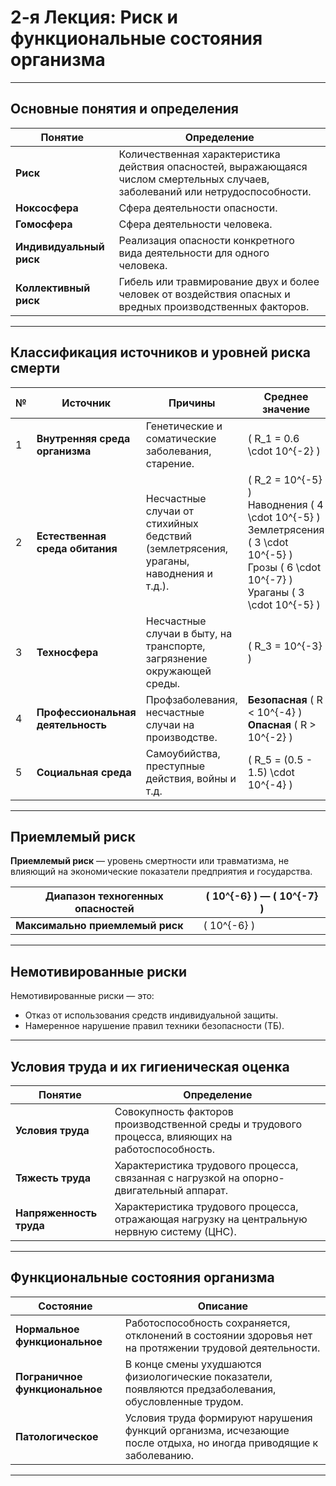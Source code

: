 # 2-я Лекция: Риск и функциональные состояния организма

---

## **Основные понятия и определения**

| **Понятие**        | **Определение**                                                                                         |
|---------------------|-------------------------------------------------------------------------------------------------------|
| **Риск**           | Количественная характеристика действия опасностей, выражающаяся числом смертельных случаев, заболеваний или нетрудоспособности. |
| **Ноксосфера**     | Сфера деятельности опасности.                                                                         |
| **Гомосфера**      | Сфера деятельности человека.                                                                          |
| **Индивидуальный риск** | Реализация опасности конкретного вида деятельности для одного человека.                              |
| **Коллективный риск**   | Гибель или травмирование двух и более человек от воздействия опасных и вредных производственных факторов. |

---

## **Классификация источников и уровней риска смерти**

| №  | **Источник**                          | **Причины**                                                                                   | **Среднее значение**                      |
|-----|--------------------------------------|----------------------------------------------------------------------------------------------|------------------------------------------|
| 1   | **Внутренняя среда организма**       | Генетические и соматические заболевания, старение.                                           | \( R_1 = 0.6 \cdot 10^{-2} \)             |
| 2   | **Естественная среда обитания**      | Несчастные случаи от стихийных бедствий (землетрясения, ураганы, наводнения и т.д.).         | \( R_2 = 10^{-5} \)<br>Наводнения \( 4 \cdot 10^{-5} \)<br>Землетрясения \( 3 \cdot 10^{-5} \)<br>Грозы \( 6 \cdot 10^{-7} \)<br>Ураганы \( 3 \cdot 10^{-5} \) |
| 3   | **Техносфера**                       | Несчастные случаи в быту, на транспорте, загрязнение окружающей среды.                       | \( R_3 = 10^{-3} \)                       |
| 4   | **Профессиональная деятельность**    | Профзаболевания, несчастные случаи на производстве.                                          | **Безопасная** \( R < 10^{-4} \)<br>**Опасная** \( R > 10^{-2} \) |
| 5   | **Социальная среда**                 | Самоубийства, преступные действия, войны и т.д.                                              | \( R_5 = (0.5 - 1.5) \cdot 10^{-4} \)     |

---

## **Приемлемый риск**

**Приемлемый риск** — уровень смертности или травматизма, не влияющий на экономические показатели предприятия и государства.

| **Диапазон техногенных опасностей** | \( 10^{-6} \) — \( 10^{-7} \)  |
|------------------------------------|--------------------------------|
| **Максимально приемлемый риск**    | \( 10^{-6} \)                  |


---

## **Немотивированные риски**

Немотивированные риски — это:
- Отказ от использования средств индивидуальной защиты.
- Намеренное нарушение правил техники безопасности (ТБ).

---

## **Условия труда и их гигиеническая оценка**

| **Понятие**         | **Определение**                                                                                 |
|----------------------|-----------------------------------------------------------------------------------------------|
| **Условия труда**    | Совокупность факторов производственной среды и трудового процесса, влияющих на работоспособность. |
| **Тяжесть труда**    | Характеристика трудового процесса, связанная с нагрузкой на опорно-двигательный аппарат.      |
| **Напряженность труда** | Характеристика трудового процесса, отражающая нагрузку на центральную нервную систему (ЦНС).   |

---

## **Функциональные состояния организма**

| **Состояние**                 | **Описание**                                                                                                     |
|-------------------------------|-----------------------------------------------------------------------------------------------------------------|
| **Нормальное функциональное** | Работоспособность сохраняется, отклонений в состоянии здоровья нет на протяжении трудовой деятельности.         |
| **Пограничное функциональное**| В конце смены ухудшаются физиологические показатели, появляются предзаболевания, обусловленные трудом.          |
| **Патологическое**            | Условия труда формируют нарушения функций организма, исчезающие после отдыха, но иногда приводящие к заболеванию. |

---